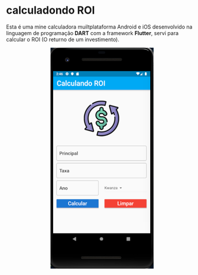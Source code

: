 # calculadondo ROI

Esta é uma mine calculadora muiltplataforma Android e iOS desenvolvido na linguagem de programação **DART** com a framework **Flutter**, servi para calcular o ROI (O returno de um investimento).

<img src="screen.png" style="margin-left: 120px;">

